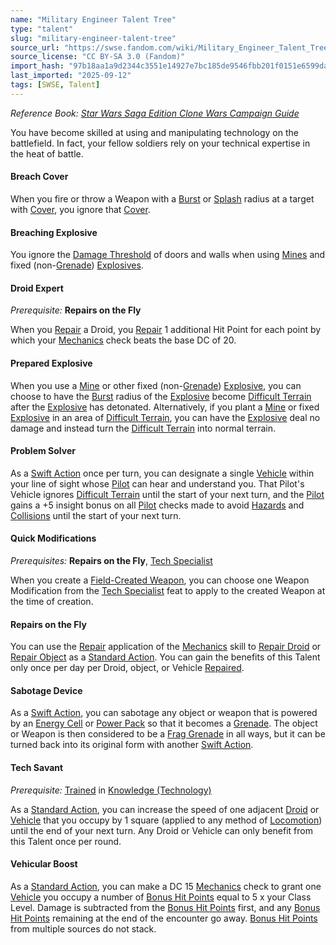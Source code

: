 ```yaml
---
name: "Military Engineer Talent Tree"
type: "talent"
slug: "military-engineer-talent-tree"
source_url: "https://swse.fandom.com/wiki/Military_Engineer_Talent_Tree"
source_license: "CC BY-SA 3.0 (Fandom)"
import_hash: "97b18aa1a9d2344c3551e14927e7bc185de9546fbb201f0151e6599da03e8b69"
last_imported: "2025-09-12"
tags: [SWSE, Talent]
---
```

*Reference Book: [Star Wars Saga Edition Clone Wars Campaign Guide](https://swse.fandom.com/wiki/Star_Wars_Saga_Edition_Clone_Wars_Campaign_Guide)*

You have become skilled at using and manipulating technology on the battlefield. In fact, your fellow soldiers rely on your technical expertise in the heat of battle.

#### **Breach Cover**
When you fire or throw a Weapon with a [Burst](https://swse.fandom.com/wiki/Burst) or [Splash](https://swse.fandom.com/wiki/Splash) radius at a target with [Cover](https://swse.fandom.com/wiki/Cover), you ignore that [Cover](https://swse.fandom.com/wiki/Cover).

#### **Breaching Explosive**
You ignore the [Damage Threshold](https://swse.fandom.com/wiki/Damage_Threshold) of doors and walls when using [Mines](https://swse.fandom.com/wiki/Mines) and fixed (non-[Grenade](https://swse.fandom.com/wiki/Grenade)) [Explosives](https://swse.fandom.com/wiki/Explosives).

#### **Droid Expert**
*Prerequisite:* **Repairs on the Fly**

When you [Repair](https://swse.fandom.com/wiki/Repair) a Droid, you [Repair](https://swse.fandom.com/wiki/Repair) 1 additional Hit Point for each point by which your [Mechanics](https://swse.fandom.com/wiki/Mechanics) check beats the base DC of 20.

#### **Prepared Explosive**
When you use a [Mine](https://swse.fandom.com/wiki/Mine) or other fixed (non-[Grenade](https://swse.fandom.com/wiki/Grenade)) [Explosive](https://swse.fandom.com/wiki/Explosive), you can choose to have the [Burst](https://swse.fandom.com/wiki/Burst) radius of the [Explosive](https://swse.fandom.com/wiki/Explosive) become [Difficult Terrain](https://swse.fandom.com/wiki/Difficult_Terrain) after the [Explosive](https://swse.fandom.com/wiki/Explosive) has detonated. Alternatively, if you plant a [Mine](https://swse.fandom.com/wiki/Mine) or fixed [Explosive](https://swse.fandom.com/wiki/Explosive) in an area of [Difficult Terrain](https://swse.fandom.com/wiki/Difficult_Terrain), you can have the [Explosive](https://swse.fandom.com/wiki/Explosive) deal no damage and instead turn the [Difficult Terrain](https://swse.fandom.com/wiki/Difficult_Terrain) into normal terrain.

#### **Problem Solver**
As a [Swift Action](https://swse.fandom.com/wiki/Swift_Action) once per turn, you can designate a single [Vehicle](https://swse.fandom.com/wiki/Vehicle) within your line of sight whose [Pilot](https://swse.fandom.com/wiki/Pilot_(Vehicle_Combat)) can hear and understand you. That Pilot's Vehicle ignores [Difficult Terrain](https://swse.fandom.com/wiki/Difficult_Terrain) until the start of your next turn, and the [Pilot](https://swse.fandom.com/wiki/Pilot_(Vehicle_Combat)) gains a +5 insight bonus on all [Pilot](https://swse.fandom.com/wiki/Pilot) checks made to avoid [Hazards](https://swse.fandom.com/wiki/Hazards) and [Collisions](https://swse.fandom.com/wiki/Collisions) until the start of your next turn.

#### **Quick Modifications**
*Prerequisites:* **Repairs on the Fly**, [Tech Specialist](https://swse.fandom.com/wiki/Tech_Specialist)

When you create a [Field-Created Weapon](https://swse.fandom.com/wiki/Field-Created_Weapon), you can choose one Weapon Modification from the [Tech Specialist](https://swse.fandom.com/wiki/Tech_Specialist) feat to apply to the created Weapon at the time of creation.

#### **Repairs on the Fly**
You can use the [Repair](https://swse.fandom.com/wiki/Repair) application of the [Mechanics](https://swse.fandom.com/wiki/Mechanics) skill to [Repair Droid](https://swse.fandom.com/wiki/Repair_Droid) or [Repair Object](https://swse.fandom.com/wiki/Repair_Object) as a [Standard Action](https://swse.fandom.com/wiki/Standard_Action). You can gain the benefits of this Talent only once per day per Droid, object, or Vehicle [Repaired](https://swse.fandom.com/wiki/Repaired).

#### **Sabotage Device**
As a [Swift Action](https://swse.fandom.com/wiki/Swift_Action), you can sabotage any object or weapon that is powered by an [Energy Cell](https://swse.fandom.com/wiki/Energy_Cell) or [Power Pack](https://swse.fandom.com/wiki/Power_Pack) so that it becomes a [Grenade](https://swse.fandom.com/wiki/Grenade). The object or Weapon is then considered to be a [Frag Grenade](https://swse.fandom.com/wiki/Frag_Grenade) in all ways, but it can be turned back into its original form with another [Swift Action](https://swse.fandom.com/wiki/Swift_Action).

#### **Tech Savant**
*Prerequisite:* [Trained](https://swse.fandom.com/wiki/Trained) in [Knowledge (Technology)](https://swse.fandom.com/wiki/Knowledge_(Technology))

As a [Standard Action](https://swse.fandom.com/wiki/Standard_Action), you can increase the speed of one adjacent [Droid](https://swse.fandom.com/wiki/Droid) or [Vehicle](https://swse.fandom.com/wiki/Vehicle) that you occupy by 1 square (applied to any method of [Locomotion](https://swse.fandom.com/wiki/Locomotion)) until the end of your next turn. Any Droid or Vehicle can only benefit from this Talent once per round.

#### **Vehicular Boost**
As a [Standard Action](https://swse.fandom.com/wiki/Standard_Action), you can make a DC 15 [Mechanics](https://swse.fandom.com/wiki/Mechanics) check to grant one [Vehicle](https://swse.fandom.com/wiki/Vehicle) you occupy a number of [Bonus Hit Points](https://swse.fandom.com/wiki/Bonus_Hit_Points) equal to 5 x your Class Level. Damage is subtracted from the [Bonus Hit Points](https://swse.fandom.com/wiki/Bonus_Hit_Points) first, and any [Bonus Hit Points](https://swse.fandom.com/wiki/Bonus_Hit_Points) remaining at the end of the encounter go away. [Bonus Hit Points](https://swse.fandom.com/wiki/Bonus_Hit_Points) from multiple sources do not stack.